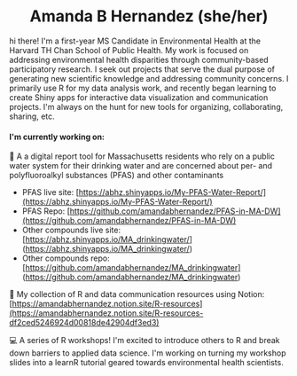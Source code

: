<h1 align="center"> Amanda B Hernandez (she/her) </h1>

<!-- <h2 align="center">  </h2> --> 

hi there! I'm a first-year MS Candidate in Environmental Health at the Harvard TH Chan School of Public Health. My work is focused on addressing environmental health disparities through community-based participatory research. I seek out projects that serve the dual purpose of generating new scientific knowledge and addressing community concerns. I primarily use R for my data analysis work, and recently began learning to create Shiny apps for interactive data visualization and communication projects. I'm always on the hunt for new tools for organizing, collaborating, sharing, etc.

#### I'm currently working on: 

🚰 A a digital report tool for Massachusetts residents who rely on a public water system for their drinking water and are concerned about per- and polyfluoroalkyl substances (PFAS) and other contaminants
  - PFAS live site: [https://abhz.shinyapps.io/My-PFAS-Water-Report/](https://abhz.shinyapps.io/My-PFAS-Water-Report/)
  -  PFAS Repo: [https://github.com/amandabhernandez/PFAS-in-MA-DW](https://github.com/amandabhernandez/PFAS-in-MA-DW)
  - Other compounds live site: [https://abhz.shinyapps.io/MA_drinkingwater/] (https://abhz.shinyapps.io/MA_drinkingwater/)
  -  Other compounds repo: [https://github.com/amandabhernandez/MA_drinkingwater] (https://github.com/amandabhernandez/MA_drinkingwater)


📝 My collection of R and data communication resources using Notion: [https://amandabhernandez.notion.site/R-resources](https://amandabhernandez.notion.site/R-resources-df2ced5246924d00818de42904df3ed3)


💻 A series of R workshops! I'm excited to introduce others to R and break down barriers to applied data science. I'm working on turning my workshop slides into a learnR tutorial geared towards environmental health scientists. 
